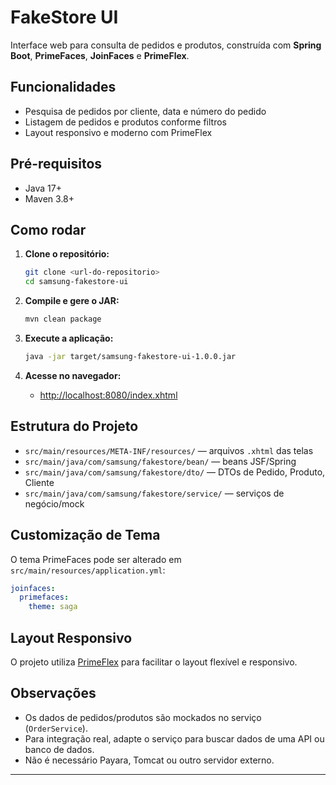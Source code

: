 # FakeStore UI

Interface web para consulta de pedidos e produtos, construída com **Spring Boot**, **PrimeFaces**, **JoinFaces** e **PrimeFlex**.

## Funcionalidades

- Pesquisa de pedidos por cliente, data e número do pedido
- Listagem de pedidos e produtos conforme filtros
- Layout responsivo e moderno com PrimeFlex

## Pré-requisitos

- Java 17+
- Maven 3.8+

## Como rodar

1. **Clone o repositório:**

   ```sh
   git clone <url-do-repositorio>
   cd samsung-fakestore-ui
   ```

2. **Compile e gere o JAR:**

   ```sh
   mvn clean package
   ```

3. **Execute a aplicação:**

   ```sh
   java -jar target/samsung-fakestore-ui-1.0.0.jar
   ```

4. **Acesse no navegador:**
   - [http://localhost:8080/index.xhtml](http://localhost:8080/index.xhtml)

## Estrutura do Projeto

- `src/main/resources/META-INF/resources/` — arquivos `.xhtml` das telas
- `src/main/java/com/samsung/fakestore/bean/` — beans JSF/Spring
- `src/main/java/com/samsung/fakestore/dto/` — DTOs de Pedido, Produto, Cliente
- `src/main/java/com/samsung/fakestore/service/` — serviços de negócio/mock

## Customização de Tema

O tema PrimeFaces pode ser alterado em `src/main/resources/application.yml`:

```yaml
joinfaces:
  primefaces:
    theme: saga
```

## Layout Responsivo

O projeto utiliza [PrimeFlex](https://www.primefaces.org/primeflex/) para facilitar o layout flexível e responsivo.

## Observações

- Os dados de pedidos/produtos são mockados no serviço (`OrderService`).
- Para integração real, adapte o serviço para buscar dados de uma API ou banco de dados.
- Não é necessário Payara, Tomcat ou outro servidor externo.

---
